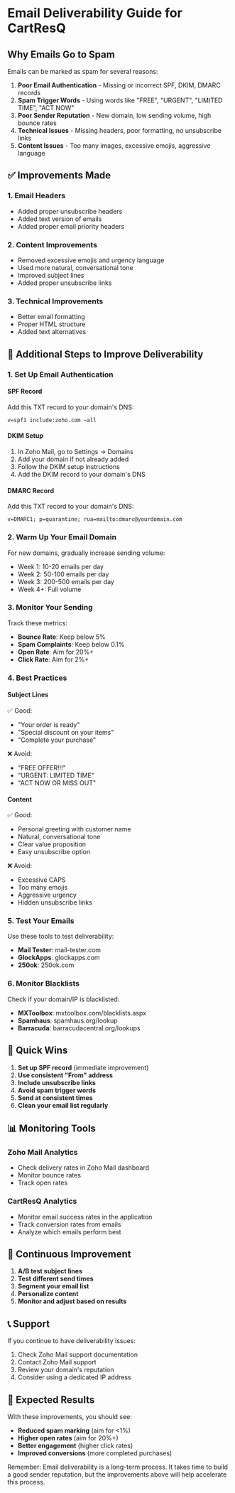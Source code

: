 # Email Deliverability Guide for CartResQ

## Why Emails Go to Spam

Emails can be marked as spam for several reasons:

1. **Poor Email Authentication** - Missing or incorrect SPF, DKIM, DMARC records
2. **Spam Trigger Words** - Using words like "FREE", "URGENT", "LIMITED TIME", "ACT NOW"
3. **Poor Sender Reputation** - New domain, low sending volume, high bounce rates
4. **Technical Issues** - Missing headers, poor formatting, no unsubscribe links
5. **Content Issues** - Too many images, excessive emojis, aggressive language

## ✅ Improvements Made

### 1. Email Headers
- Added proper unsubscribe headers
- Added text version of emails
- Added proper email priority headers

### 2. Content Improvements
- Removed excessive emojis and urgency language
- Used more natural, conversational tone
- Improved subject lines
- Added proper unsubscribe links

### 3. Technical Improvements
- Better email formatting
- Proper HTML structure
- Added text alternatives

## 🔧 Additional Steps to Improve Deliverability

### 1. Set Up Email Authentication

#### SPF Record
Add this TXT record to your domain's DNS:
```
v=spf1 include:zoho.com ~all
```

#### DKIM Setup
1. In Zoho Mail, go to Settings → Domains
2. Add your domain if not already added
3. Follow the DKIM setup instructions
4. Add the DKIM record to your domain's DNS

#### DMARC Record
Add this TXT record to your domain's DNS:
```
v=DMARC1; p=quarantine; rua=mailto:dmarc@yourdomain.com
```

### 2. Warm Up Your Email Domain

For new domains, gradually increase sending volume:
- Week 1: 10-20 emails per day
- Week 2: 50-100 emails per day
- Week 3: 200-500 emails per day
- Week 4+: Full volume

### 3. Monitor Your Sending

Track these metrics:
- **Bounce Rate**: Keep below 5%
- **Spam Complaints**: Keep below 0.1%
- **Open Rate**: Aim for 20%+
- **Click Rate**: Aim for 2%+

### 4. Best Practices

#### Subject Lines
✅ Good:
- "Your order is ready"
- "Special discount on your items"
- "Complete your purchase"

❌ Avoid:
- "FREE OFFER!!!"
- "URGENT: LIMITED TIME"
- "ACT NOW OR MISS OUT"

#### Content
✅ Good:
- Personal greeting with customer name
- Natural, conversational tone
- Clear value proposition
- Easy unsubscribe option

❌ Avoid:
- Excessive CAPS
- Too many emojis
- Aggressive urgency
- Hidden unsubscribe links

### 5. Test Your Emails

Use these tools to test deliverability:
- **Mail Tester**: mail-tester.com
- **GlockApps**: glockapps.com
- **250ok**: 250ok.com

### 6. Monitor Blacklists

Check if your domain/IP is blacklisted:
- **MXToolbox**: mxtoolbox.com/blacklists.aspx
- **Spamhaus**: spamhaus.org/lookup
- **Barracuda**: barracudacentral.org/lookups

## 🚀 Quick Wins

1. **Set up SPF record** (immediate improvement)
2. **Use consistent "From" address**
3. **Include unsubscribe links**
4. **Avoid spam trigger words**
5. **Send at consistent times**
6. **Clean your email list regularly**

## 📊 Monitoring Tools

### Zoho Mail Analytics
- Check delivery rates in Zoho Mail dashboard
- Monitor bounce rates
- Track open rates

### CartResQ Analytics
- Monitor email success rates in the application
- Track conversion rates from emails
- Analyze which emails perform best

## 🔄 Continuous Improvement

1. **A/B test subject lines**
2. **Test different send times**
3. **Segment your email list**
4. **Personalize content**
5. **Monitor and adjust based on results**

## 📞 Support

If you continue to have deliverability issues:
1. Check Zoho Mail support documentation
2. Contact Zoho Mail support
3. Review your domain's reputation
4. Consider using a dedicated IP address

## 🎯 Expected Results

With these improvements, you should see:
- **Reduced spam marking** (aim for <1%)
- **Higher open rates** (aim for 20%+)
- **Better engagement** (higher click rates)
- **Improved conversions** (more completed purchases)

Remember: Email deliverability is a long-term process. It takes time to build a good sender reputation, but the improvements above will help accelerate this process. 